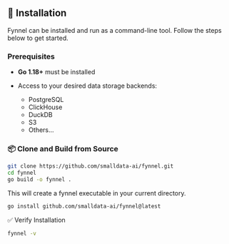 ## 🚀 Installation

Fynnel can be installed and run as a command-line tool. Follow the steps below to get started.

### Prerequisites

- **Go 1.18+** must be installed  

- Access to your desired data storage backends:
  - PostgreSQL  
  - ClickHouse  
  - DuckDB  
  - S3
  - Others...

### 📦 Clone and Build from Source

```bash
git clone https://github.com/smalldata-ai/fynnel.git
cd fynnel
go build -o fynnel .
```
This will create a fynnel executable in your current directory.

```bash
go install github.com/smalldata-ai/fynnel@latest
```

✅ Verify Installation

```bash
fynnel -v
```